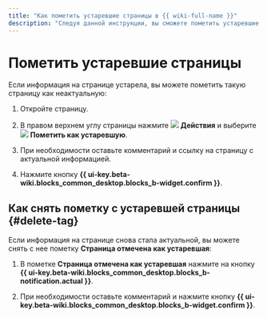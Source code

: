 ```yaml
---
title: "Как пометить устаревшие страницы в {{ wiki-full-name }}"
description: "Следуя данной инструкции, вы сможете пометить устаревшие страницы." 
---
```


# Пометить устаревшие страницы

Если информация на странице устарела, вы можете пометить такую страницу как неактуальную:

1. Откройте страницу.

1. В правом верхнем углу страницы нажмите ![](../_assets/wiki/svg/actions-icon.svg) **Действия** и выберите ![](../_assets/wiki/svg/current.svg) **Пометить как устаревшую**.

1. При необходимости оставьте комментарий и ссылку на страницу с актуальной информацией.

1. Нажмите кнопку **{{ ui-key.beta-wiki.blocks_common_desktop.blocks_b-widget.confirm }}**.

## Как снять пометку с устаревшей страницы {#delete-tag}

Если информация на странице снова стала актуальной, вы можете снять с нее пометку **Страница отмечена как устаревшая**:

1. В пометке **Страница отмечена как устаревшая** нажмите на кнопку **{{ ui-key.beta-wiki.blocks_common_desktop.blocks_b-notification.actual }}**.

1. При необходимости оставьте комментарий и нажмите кнопку **{{ ui-key.beta-wiki.blocks_common_desktop.blocks_b-widget.confirm }}**.